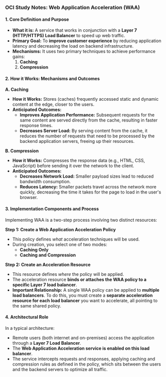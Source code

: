 ### **OCI Study Notes: Web Application Acceleration (WAA)**

#### **1. Core Definition and Purpose**

*   **What it is:** A service that works in conjunction with a **Layer 7 (HTTP/HTTPS) Load Balancer** to speed up web traffic.
*   **Primary Goal:** To **improve customer experience** by reducing application latency and decreasing the load on backend infrastructure.
*   **Mechanisms:** It uses two primary techniques to achieve performance gains:
    1.  **Caching**
    2.  **Compression**

#### **2. How it Works: Mechanisms and Outcomes**

**A. Caching**
*   **How it Works:** Stores (caches) frequently accessed static and dynamic content at the edge, closer to the users.
*   **Anticipated Outcomes:**
    *   **Improves Application Performance:** Subsequent requests for the same content are served directly from the cache, resulting in faster response times.
    *   **Decreases Server Load:** By serving content from the cache, it reduces the number of requests that need to be processed by the backend application servers, freeing up their resources.

**B. Compression**
*   **How it Works:** Compresses the response data (e.g., HTML, CSS, JavaScript) before sending it over the network to the client.
*   **Anticipated Outcomes:**
    *   **Decreases Network Load:** Smaller payload sizes lead to reduced bandwidth consumption.
    *   **Reduces Latency:** Smaller packets travel across the network more quickly, decreasing the time it takes for the page to load in the user's browser.

#### **3. Implementation Components and Process**

Implementing WAA is a two-step process involving two distinct resources:

**Step 1: Create a Web Application Acceleration Policy**
*   This policy defines *what* acceleration techniques will be used.
*   During creation, you select one of two modes:
    *   **Caching Only**
    *   **Caching and Compression**

**Step 2: Create an Acceleration Resource**
*   This resource defines *where* the policy will be applied.
*   The acceleration resource **binds or attaches the WAA policy to a specific Layer 7 load balancer**.
*   **Important Relationship:** A single WAA policy can be applied to **multiple load balancers**. To do this, you must create a **separate acceleration resource for each load balancer** you want to accelerate, all pointing to the same shared policy.

#### **4. Architectural Role**

In a typical architecture:
*   Remote users (both internet and on-premises) access the application through a **Layer 7 Load Balancer**.
*   The **Web Application Acceleration service is enabled on this load balancer**.
*   The service intercepts requests and responses, applying caching and compression rules as defined in the policy, which sits between the users and the backend servers to optimize all traffic.


